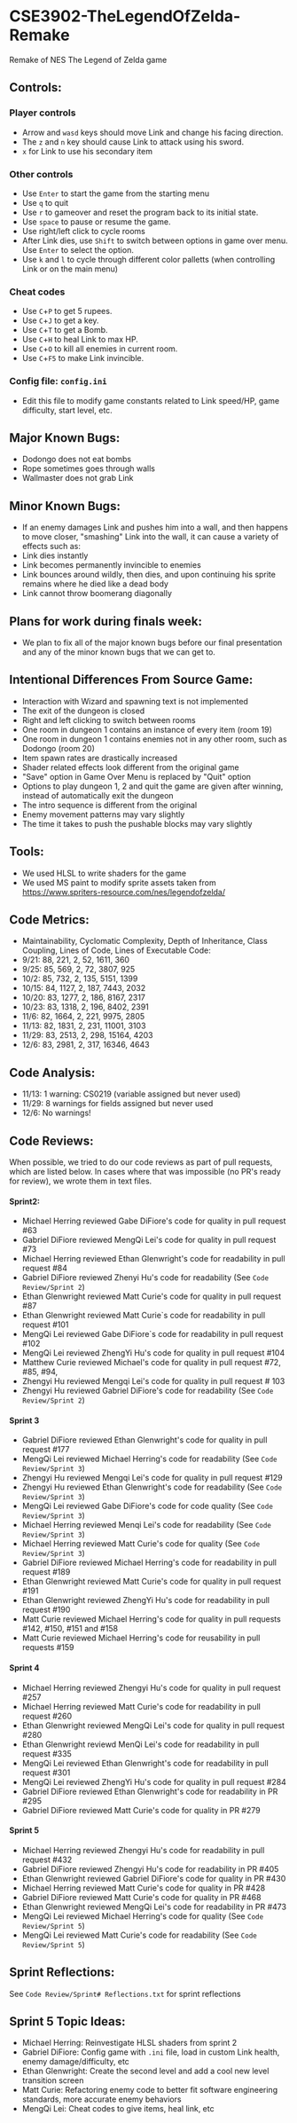 # CSE3902-TheLegendOfZelda-Remake
Remake of NES The Legend of Zelda game

## Controls:
### Player controls
- Arrow and `wasd` keys should move Link and change his facing direction.
- The `z` and `n` key should cause Link to attack using his sword.
- `x` for Link to use his secondary item

### Other controls
- Use `Enter` to start the game from the starting menu
- Use `q` to quit
- Use `r` to gameover and reset the program back to its initial state.
- Use `space` to pause or resume the game.
- Use right/left click to cycle rooms
- After Link dies, use `Shift` to switch between options in game over menu. Use `Enter` to select the option.
- Use `k` and `l` to cycle through different color palletts (when controlling Link or on the main menu)

### Cheat codes
- Use `C`+`P` to get 5 rupees.
- Use `C`+`J` to get a key.
- Use `C`+`T` to get a Bomb.
- Use `C`+`H` to heal Link to max HP.
- Use `C`+`O` to kill all enemies in current room.
- Use `C`+`F5` to make Link invincible.

### Config file: `config.ini`
- Edit this file to modify game constants related to Link speed/HP, game difficulty, start level, etc.

## Major Known Bugs:
- Dodongo does not eat bombs
- Rope sometimes goes through walls
- Wallmaster does not grab Link

## Minor Known Bugs:
- If an enemy damages Link and pushes him into a wall, and then happens to move closer, "smashing" Link into the wall, it can cause a variety of effects such as:
- Link dies instantly
- Link becomes permanently invincible to enemies
- Link bounces around wildly, then dies, and upon continuing his sprite remains where he died like a dead body
- Link cannot throw boomerang diagonally

## Plans for work during finals week:
- We plan to fix all of the major known bugs before our final presentation and any of the minor known bugs that we can get to.

## Intentional Differences From Source Game:
- Interaction with Wizard and spawning text is not implemented
- The exit of the dungeon is closed
- Right and left clicking to switch between rooms
- One room in dungeon 1 contains an instance of every item (room 19)
- One room in dungeon 1 contains enemies not in any other room, such as Dodongo (room 20)
- Item spawn rates are drastically increased
- Shader related effects look different from the original game
- "Save" option in Game Over Menu is replaced by "Quit" option
- Options to play dungeon 1, 2 and quit the game are given after winning, instead of automatically exit the dungeon
- The intro sequence is different from the original
- Enemy movement patterns may vary slightly
- The time it takes to push the pushable blocks may vary slightly

## Tools:
- We used HLSL to write shaders for the game
- We used MS paint to modify sprite assets taken from https://www.spriters-resource.com/nes/legendofzelda/

## Code Metrics:
-   Maintainability, Cyclomatic Complexity, Depth of Inheritance, Class Coupling, Lines of Code, Lines of Executable Code:
-   9/21: 88, 221, 2, 52, 1611, 360
-   9/25: 85, 569, 2, 72, 3807, 925
-   10/2: 85, 732, 2, 135, 5151, 1399
-   10/15: 84, 1127, 2, 187, 7443, 2032
-   10/20: 83, 1277, 2, 186, 8167, 2317
-   10/23: 83, 1318, 2, 196, 8402, 2391
-   11/6: 82, 1664, 2, 221, 9975, 2805
-   11/13: 82, 1831, 2, 231, 11001, 3103
-   11/29: 83, 2513, 2, 298, 15164, 4203
-   12/6: 83, 2981, 2, 317, 16346, 4643

## Code Analysis:
-  11/13: 1 warning: CS0219 (variable assigned but never used)
-  11/29: 8 warnings for fields assigned but never used
-  12/6: No warnings!

## Code Reviews:
When possible, we tried to do our code reviews as part of pull requests, which are listed below. In cases where that was impossible (no PR's ready for review), we wrote them in text files.

#### Sprint2:
- Michael Herring reviewed Gabe DiFiore's code for quality in pull request #63
- Gabriel DiFiore reviewed MengQi Lei's code for quality in pull request #73
- Michael Herring reviewed Ethan Glenwright's code for readability in pull request #84
- Gabriel DiFiore reviewed Zhenyi Hu's code for readability (See `Code Review/Sprint 2`)
- Ethan Glenwright reviewed Matt Curie's code for quality in pull request #87
- Ethan Glenwright reviewed Matt Curie`s code for readability in pull request #101
- MengQi Lei reviewed Gabe DiFiore`s code for readability in pull request #102
- MengQi Lei reviewed ZhengYi Hu's code for quality in pull request #104
- Matthew Curie reviewed Michael's code for quality in pull request #72, #85, #94,
- Zhengyi Hu reviewed Mengqi Lei's code for quality in pull request # 103
- Zhengyi Hu reviewed Gabriel DiFiore's code for readability (See `Code Review/Sprint 2`)


#### Sprint 3
- Gabriel DiFiore reviewed Ethan Glenwright's code for quality in pull request #177
- MengQi Lei reviewed Michael Herring's code for readability (See `Code Review/Sprint 3`)
- Zhengyi Hu reviewed Mengqi Lei's code for quality in pull request #129
- Zhengyi Hu reviewed Ethan Glenwright's code for readability (See `Code Review/Sprint 3`)
- MengQi Lei reviewed Gabe DiFiore's code for code quality (See `Code Review/Sprint 3`)
- Michael Herring reviewed Menqi Lei's code for readability (See `Code Review/Sprint 3`)
- Michael Herring reviewed Matt Curie's code for quality (See `Code Review/Sprint 3`)
- Gabriel DiFiore reviewed Michael Herring's code for readability in pull request #189
- Ethan Glenwright reviewed Matt Curie's code for quality in pull request #191
- Ethan Glenwright reviewed ZhengYi Hu's code for readability in pull request #190
- Matt Curie reviewed Michael Herring's code for quality in pull requests #142, #150, #151 and #158
- Matt Curie reviewed Michael Herring's code for reusability in pull requests #159

#### Sprint 4
- Michael Herring reviewed Zhengyi Hu's code for quality in pull request #257
- Michael Herring reviewed Matt Curie's code for readability in pull request #260
- Ethan Glenwright reviewed MengQi Lei's code for quality in pull request #280
- Ethan Glenwright reviewd MenQi Lei's code for readability in pull request #335
- MengQi Lei reviewed Ethan Glenwright's code for readability in pull request #301
- MengQi Lei reviewed ZhengYi Hu's code for quality in pull request #284
- Gabriel DiFiore reviewed Ethan Glenwright's code for readability in PR #295
- Gabriel DiFiore reviewed Matt Curie's code for quality in PR #279

#### Sprint 5
- Michael Herring reviewed Zhengyi Hu's code for readability in pull request #432
- Gabriel DiFiore reviewed Zhengyi Hu's code for readability in PR #405
- Ethan Glenwright reviewed Gabriel DiFiore's code for quality in PR #430
- Michael Herring reviewed Matt Curie's code for quality in PR #428
- Gabriel DiFiore reviewed Matt Curie's code for quality in PR #468
- Ethan Glenwright reviewed MengQi Lei's code for readability in PR #473
- MengQi Lei reviewed Michael Herring's code for quality (See `Code Review/Sprint 5`)
- MengQi Lei reviewed Matt Curie's code for readability (See `Code Review/Sprint 5`)

## Sprint Reflections:
See `Code Review/Sprint# Reflections.txt` for sprint reflections

## Sprint 5 Topic Ideas:
- Michael Herring: Reinvestigate HLSL shaders from sprint 2
- Gabriel DiFiore: Config game with `.ini` file, load in custom Link health, enemy damage/difficulty, etc
- Ethan Glenwright: Create the second level and add a cool new level transition screen
- Matt Curie: Refactoring enemy code to better fit software engineering standards, more accurate enemy behaviors
- MengQi Lei: Cheat codes to give items, heal link, etc
